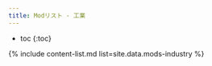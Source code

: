 ```yaml
---
title: Modリスト - 工業
---
```


- toc
{:toc}

{% include content-list.md list=site.data.mods-industry %}

